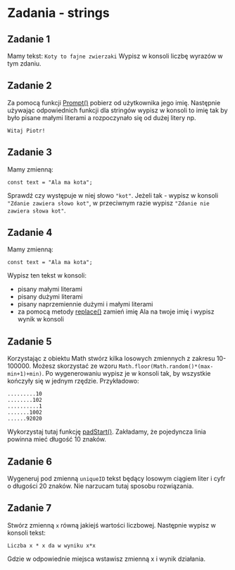 # Zadania - strings

## Zadanie 1
Mamy tekst: `Koty to fajne zwierzaki`
Wypisz w konsoli liczbę wyrazów w tym zdaniu.

## Zadanie 2
Za pomocą funkcji [Prompt()](https://developer.mozilla.org/pl/docs/Web/API/Window/prompt) pobierz od użytkownika jego imię. Następnie używając odpowiednich funkcji dla stringów wypisz w konsoli to imię tak by było pisane małymi literami a rozpoczynało się od dużej litery np.

```
Witaj Piotr!
```

## Zadanie 3
Mamy zmienną:
```
const text = "Ala ma kota";
```
Sprawdź czy występuje w niej słowo `"kot"`. Jeżeli tak - wypisz w konsoli `"Zdanie zawiera słowo kot"`, w przeciwnym razie wypisz `"Zdanie nie zawiera słowa kot"`.

## Zadanie 4
Mamy zmienną:
```
const text = "Ala ma kota";
```
Wypisz ten tekst w konsoli:
- pisany małymi literami
- pisany dużymi literami
- pisany naprzemiennie dużymi i małymi literami
- za pomocą metody [replace()](https://developer.mozilla.org/en-US/docs/Web/JavaScript/Reference/Global_Objects/String/replace) zamień imię Ala na twoje imię i wypisz wynik w konsoli


## Zadanie 5
Korzystając z obiektu Math stwórz kilka losowych zmiennych z zakresu 10-100000. Możesz skorzystać ze wzoru `Math.floor(Math.random()*(max-min+1)+min)`.
Po wygenerowaniu wypisz je w konsoli tak, by wszystkie kończyły się w jednym rzędzie. Przykładowo:

```
.........10
........102
..........1
.......1002
......92020
```

Wykorzystaj tutaj funkcję [padStart()](https://developer.mozilla.org/en-US/docs/Web/JavaScript/Reference/Global_Objects/String/padStart). Zakładamy, że pojedyncza linia powinna mieć długość 10 znaków.

## Zadanie 6
Wygeneruj pod zmienną `uniqueID` tekst będący losowym ciągiem liter i cyfr o długości 20 znaków. Nie narzucam tutaj sposobu rozwiązania.

## Zadanie 7
Stwórz zmienną `x` równą jakiejś wartości liczbowej. Następnie wypisz w konsoli tekst:

```
Liczba x * x da w wyniku x*x
```

Gdzie w odpowiednie miejsca wstawisz zmienną x i wynik działania.
